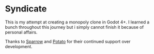 # Syndicate
 
This is my attempt at creating a monopoly clone in Godot 4+. I learned a bunch throughout this journey but i simply cannot finish it because of personal affairs.

Thanks to [Sparrow](https://github.com/SP4R0W) and [Potato](https://github.com/potatobitsprout) for their continued support over development.
